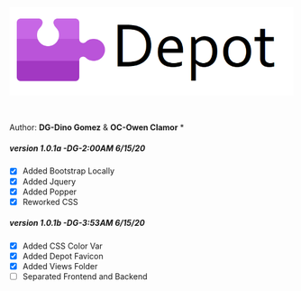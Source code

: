<p align="center"><img src="img/depot-banner.png"></p>
<br/>

Author: **DG-Dino Gomez** & **OC-Owen Clamor**
*
##### version 1.0.1a -DG-2:00AM 6/15/20
- [x] Added Bootstrap Locally
- [x] Added Jquery
- [x] Added Popper
- [x] Reworked CSS
##### version 1.0.1b -DG-3:53AM 6/15/20
- [x] Added CSS Color Var
- [x] Added Depot Favicon
- [x] Added Views Folder
- [ ] Separated Frontend and Backend
